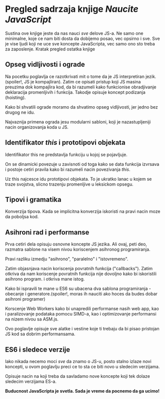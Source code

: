 # Pregled sadrzaja knjige _Naucite JavaScript_

Sustina ove knjige jeste da nas nauci _sve_ delove JS-a. Ne samo one minimalne, koje ce nam biti dosta da dobijemo posao, vec opsirno i sve. Sve je vise ljudi koji ne uce sve koncepte JavaScripta, vec samo ono sto treba za zaposlenje. Kratak pregled ostatka knjige

## Opseg vidljivosti i ograde

Na pocetku poglavlja ce razotkrivati mit o tome da je JS interpretiran jezik. (spoiler!, JS je kompajliran). Zatim ce opisati pristup koji JS masina preuzima dok kompajlira kod, da bi razumeli kako funkcionise obradjivanje deklaracija promenljivih i funkcija. Takodje opisuje koncept podizanja (hoisting).

Kako bi shvatili ograde moramo da shvatimo opseg vidljivosti, jer jedno bez drugog ne idu.

Najvaznija primena ograda jesu modularni sabloni, koji je nazastupljeniji nacin organizovanja koda u JS.

## Identifikator _this_ i prototipovi objekata

Identifikator this ne predstavlja funkciju u kojoj se pojavljuje.

On se dinamicki povezuje u zavisnoti od toga kako se data funkcija izvrsava i postoje cetiri pravila kako bi razumeli nacin povezivanja _this_.

Uz this najcesce idu prototipovi objekata. To je ukratko lanac u kojem se traze svojstva, slicno trazenju promenljive u leksickom opsegu.

## Tipovi i gramatika

Konverzija tipova. Kada se implicitna konverzija iskoristi na pravi nacin moze da poboljsa kod.

## Asihroni rad i performanse

Prva cetiri dela opisuju osnovne koncepte JS jezika. Ali ovaj, peti deo, razmatra sablone na visem nivou koriscenjem asihronog programiranja.

Pravi razliku izmedju "asihrono", "paralelno" i "istovremeno".

Zatim objasnjava nacin koriscenja povratnih funkcija ("callbacks"). Zatim otkriva da nam koriscenje povratnih funkcija nije dovoljno kako bi iskoristili asihrono program. i otkriva mane istog.

Kako bi ispravili te mane u ES6 su ubacena dva sablona programiranja - obecanje i generatore.(spoiler!, moras ih nauciti ako hoces da budes dobar asihroni programer)

Korscenje Web Workers kako bi unapredili performanse nasih web app, kao i paralizovanje podataka pomocu SIMD-a, kao i optimizovanje performansi na nizem nivou sa ASM.js.

Ovo poglavlje opisuje sve alatke i vestine koje ti trebaju da bi pisao pristojan JS kod sa dobrim performansama.

## ES6 i sledece verzije

Iako nikada necemo moci _sve_ da znamo o JS-u, posto stalno izlaze novi koncepti, u ovom poglavlju preci ce to sta ce biti novo u sledecim verzijama.

Opisuje nacin na koji treba da savladamo nove koncepte koji tek dolaze sledecim verzijama ES-a.

**Buducnost JavaScripta je svetla. Sada je vreme da pocnemo da ga ucimo!**
